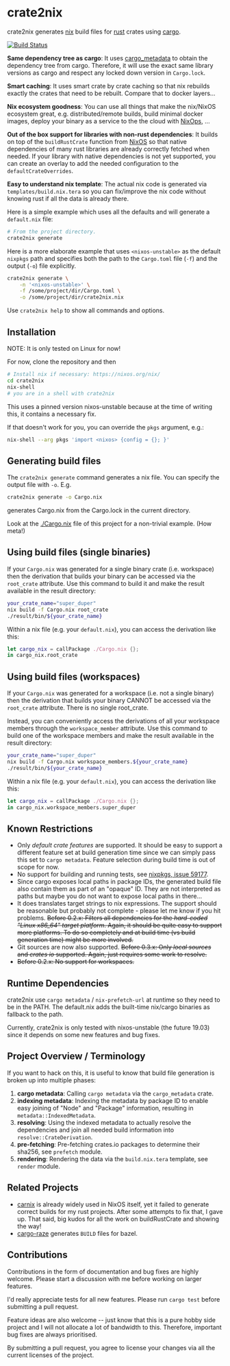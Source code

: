 # crate2nix

crate2nix generates [nix](https://nixos.org/nix/) build files for [rust](https://www.rust-lang.org/) crates 
using [cargo](https://crates.io/).

[![Build Status](https://travis-ci.org/kolloch/crate2nix.svg?branch=master)](https://travis-ci.org/kolloch/crate2nix)

**Same dependency tree as cargo**: It uses [cargo_metadata](https://github.com/oli-obk/cargo_metadata) to obtain the 
dependency tree from cargo. Therefore, it will use the exact same library versions as cargo and respect any locked down
version in `Cargo.lock`.

**Smart caching**: It uses smart crate by crate caching so that nix rebuilds exactly the crates that need to be rebuilt.
Compare that to docker layers...

**Nix ecosystem goodness**: You can use all things that make the nix/NixOS ecosystem great, e.g. distributed/remote builds, 
build minimal docker images, deploy your binary as a service to the the cloud with [NixOps](https://nixos.org/nixops/), ...

**Out of the box support for libraries with non-rust dependencies**: It builds on top of the `buildRustCrate` 
function from [NixOS](https://nixos.org/) so that native dependencies of
many rust libraries are already correctly fetched when needed. If your library with native dependencies is not yet 
supported, you can create an overlay to add the needed configuration to the `defaultCrateOverrides`.

**Easy to understand nix template**: The actual nix code is generated via `templates/build.nix.tera` so you can 
fix/improve the nix code without knowing rust if all the data is already there.

Here is a simple example which uses all the defaults and will generate a `default.nix` file:

```bash
# From the project directory.
crate2nix generate
```

Here is a more elaborate example that uses `<nixos-unstable>` as the default `nixpkgs` path and specifies both the path
to the `Cargo.toml` file (`-f`) and the output (`-o`) file explicitly.

```bash
crate2nix generate \
    -n '<nixos-unstable>' \
    -f /some/project/dir/Cargo.toml \
    -o /some/project/dir/crate2nix.nix
```

Use `crate2nix help` to show all commands and options.

## Installation

NOTE: It is only tested on Linux for now!

For now, clone the repository and then

```bash
# Install nix if necessary: https://nixos.org/nix/
cd crate2nix
nix-shell
# you are in a shell with crate2nix
```

This uses a pinned version nixos-unstable because at the time of writing this, it contains a necessary fix.

If that doesn't work for you, you can override the `pkgs` argument, e.g.:

```bash
nix-shell --arg pkgs 'import <nixos> {config = {}; }'
```

## Generating build files

The `crate2nix generate` command generates a nix file. You can specify the output file with `-o`. E.g.

```bash
crate2nix generate -o Cargo.nix
```

generates Cargo.nix from the Cargo.lock in the current directory.

Look at the [./Cargo.nix](./Cargo.nix) file of this project for a non-trivial example. (How meta!)

## Using build files (single binaries)

If your `Cargo.nix` was generated for a single binary crate (i.e. workspace) then the derivation that builds your binary
can be accessed via the `root_crate` attribute. Use this command to build it and make the result available in the result 
directory: 

```bash
your_crate_name="super_duper"
nix build -f Cargo.nix root_crate
./result/bin/${your_crate_name}
```  

Within a nix file (e.g. your `default.nix`), you can access the 
derivation like this: 

```nix
let cargo_nix = callPackage ./Cargo.nix {};
in cargo_nix.root_crate
```

## Using build files (workspaces)

If your `Cargo.nix` was generated for a workspace (i.e. not a single binary) then the derivation that builds your binary
CANNOT be accessed via the `root_crate` attribute. There is no single root_crate.

Instead, you can conveniently access the derivations of all your workspace members through the `workspace_member` 
attribute. Use this command to build one of the workspace members and make the result available in the result 
directory: 

```bash
your_crate_name="super_duper"
nix build -f Cargo.nix workspace_members.${your_crate_name}
./result/bin/${your_crate_name}
```  

Within a nix file (e.g. your `default.nix`), you can access the 
derivation like this: 

```nix
let cargo_nix = callPackage ./Cargo.nix {};
in cargo_nix.workspace_members.super_duper
```

## Known Restrictions

* Only *default crate features* are supported. It should be easy to support a different feature set at build generation 
  time since we can simply pass this set to `cargo metadata`. Feature selection during build time is out of scope for 
  now.
* No support for building and running tests, see [nixpkgs, issue 59177](https://github.com/NixOS/nixpkgs/issues/59177).
* Since cargo exposes local paths in package IDs, the generated build file also contain them as part of an "opaque"
  ID. They are not interpreted as paths but maybe you do not want to expose local paths in there...
* It does translates target strings to nix expressions. The support should be reasonable but probably not complete - please 
  let me know if you hit problems. ~~Before 0.2.x: Filters all dependencies for the *hard-coded "Linux x86_64" target 
  platform*. Again, it should be quite easy to support more platforms. To do so completely and at build time (vs build 
  generation time) might be more involved.~~
* Git sources are now also supported. ~~Before 0.3.x: Only *local sources* and *crates io* supported. Again, just 
  requires some work to resolve.~~ 
* ~~Before 0.2.x: No support for workspaces.~~

## Runtime Dependencies

crate2nix use `cargo metadata` / `nix-prefetch-url` at runtime so they need to be in the PATH. The default.nix
adds the built-time nix/cargo binaries as fallback to the path.

Currently, crate2nix is only tested with nixos-unstable (the future 19.03) since it depends on some new features
and bug fixes.

## Project Overview / Terminology

If you want to hack on this, it is useful to know that build file generation is broken up into multiple phases:

1. **cargo metadata**: Calling `cargo metadata` via the `cargo_metadata` crate.
2. **indexing metadata**: Indexing the metadata by package ID to enable easy joining of "Node" and "Package" 
  information, resulting in `metadata::IndexedMetadata`.
3. **resolving**: Using the indexed metadata to actually resolve the dependencies and join all needed build information 
  into `resolve::CrateDerivation`.
4. **pre-fetching**: Pre-fetching crates.io packages to determine their sha256, see `prefetch` module.
5. **rendering**: Rendering the data via the `build.nix.tera` template, see `render` module.

## Related Projects

* [carnix](https://nest.pijul.com/pmeunier/carnix:master) is already widely used in NixOS itself, yet it failed to
  generate correct builds for my rust projects. After some attempts to fix that, I gave up. That said, big kudos for 
  all the work on buildRustCrate and showing the way!
* [cargo-raze](https://github.com/google/cargo-raze) generates `BUILD` files for bazel.

## Contributions

Contributions in the form of documentation and bug fixes are highly welcome. Please start a discussion with me before
working on larger features.

I'd really appreciate tests for all new features. Please run `cargo test` before submitting a pull request.

Feature ideas are also welcome -- just know that this is a pure hobby side project and I will not allocate a lot of
bandwidth to this. Therefore, important bug fixes are always prioritised.

By submitting a pull request, you agree to license your changes via all the current licenses of the project.
